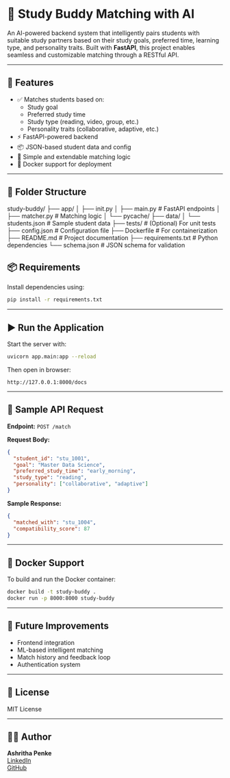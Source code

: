 
# 🤖 Study Buddy Matching with AI

An AI-powered backend system that intelligently pairs students with suitable study partners based on their study goals, preferred time, learning type, and personality traits. Built with **FastAPI**, this project enables seamless and customizable matching through a RESTful API.

---

## 🚀 Features

- ✅ Matches students based on:
  - Study goal
  - Preferred study time
  - Study type (reading, video, group, etc.)
  - Personality traits (collaborative, adaptive, etc.)
- ⚡ FastAPI-powered backend
- 📦 JSON-based student data and config
- 📩 Simple and extendable matching logic
- 🐳 Docker support for deployment

---
## 📁 Folder Structure
study-buddy/
├── app/
│ ├── init.py
│ ├── main.py # FastAPI endpoints
│ ├── matcher.py # Matching logic
│ └── pycache/
├── data/
│ └── students.json # Sample student data
├── tests/ # (Optional) For unit tests
├── config.json # Configuration file
├── Dockerfile # For containerization
├── README.md # Project documentation
├── requirements.txt # Python dependencies
└── schema.json # JSON schema for validation
## 📦 Requirements

Install dependencies using:

```bash
pip install -r requirements.txt
```

---

## ▶️ Run the Application

Start the server with:

```bash
uvicorn app.main:app --reload
```

Then open in browser:

```
http://127.0.0.1:8000/docs
```

---

## 🧪 Sample API Request

**Endpoint:** `POST /match`

**Request Body:**

```json
{
  "student_id": "stu_1001",
  "goal": "Master Data Science",
  "preferred_study_time": "early_morning",
  "study_type": "reading",
  "personality": ["collaborative", "adaptive"]
}
```

**Sample Response:**

```json
{
  "matched_with": "stu_1004",
  "compatibility_score": 87
}
```

---

## 🐳 Docker Support

To build and run the Docker container:

```bash
docker build -t study-buddy .
docker run -p 8000:8000 study-buddy
```

---

## 🔮 Future Improvements

- Frontend integration
- ML-based intelligent matching
- Match history and feedback loop
- Authentication system

---

## 📄 License

MIT License

---

## 👩‍💻 Author

**Ashritha Penke**  
[LinkedIn](https://www.linkedin.com/in/ashritha-penke-385560259)  
[GitHub](https://github.com)
